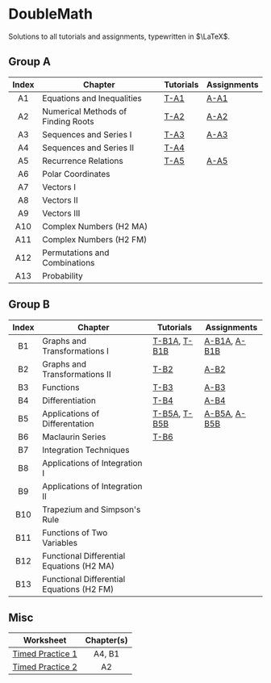 # DoubleMath

Solutions to all tutorials and assignments, typewritten in $\LaTeX$.

## Group A
| Index | Chapter | Tutorials | Assignments |
| :---: | ------- | --------- | ----------- |
| A1 | Equations and Inequalities | [T-A1](/Group%20A/Chapter%20A1/Tutorial%20A1/Tutorial%20A1.pdf) | [A-A1](/Group%20A/Chapter%20A1/Assignment%20A1/Assignment%20A1.pdf) |
| A2 | Numerical Methods of Finding Roots | [T-A2](/Group%20A/Chapter%20A2/Tutorial%20A2/Tutorial%20A2.pdf) | [A-A2](/Group%20A/Chapter%20A2/Assignment%20A2/Assignment%20A2.pdf) |
| A3 | Sequences and Series I | [T-A3](/Group%20A/Chapter%20A3/Tutorial%20A3/Tutorial%20A3.pdf) | [A-A3](/Group%20A/Chapter%20A3/Assignment%20A3/Assignment%20A3.pdf) |
| A4 | Sequences and Series II | [T-A4](/Group%20A/Chapter%20A4/Tutorial%20A4/Tutorial%20A4.pdf) | |
| A5 | Recurrence Relations | [T-A5](/Group%20A/Chapter%20A5/Tutorial%20A5/Tutorial%20A5.pdf) | [A-A5](/Group%20A/Chapter%20A5/Assignment%20A5/Assignment%20A5.pdf) | 
| A6 | Polar Coordinates | | |
| A7 | Vectors I | | |
| A8 | Vectors II | | |
| A9 | Vectors III | | |
| A10 | Complex Numbers (H2 MA) | | |
| A11 | Complex Numbers (H2 FM) | | |
| A12 | Permutations and Combinations | | |
| A13 | Probability | | |

## Group B
| Index | Chapter | Tutorials | Assignments |
| :---: | ------- | --------- | ----------- |
| B1 | Graphs and Transformations I | [T-B1A](/Group%20B/Chapter%20B1/Tutorial%20B1A/Tutorial%20B1A.pdf), [T-B1B](/Group%20B/Chapter%20B1/Tutorial%20B1B/Tutorial%20B1B.pdf) | [A-B1A](/Group%20B/Chapter%20B1/Assignment%20B1A/Assignment%20B1A.pdf), [A-B1B](/Group%20B/Chapter%20B1/Assignment%20B1B/Assignment%20B1B.pdf) |
| B2 | Graphs and Transformations II | [T-B2](/Group%20B/Chapter%20B2/Tutorial%20B2/Tutorial%20B2.pdf) | [A-B2](/Group%20B/Chapter%20B2/Assignment%20B2/Assignment%20B2.pdf) |
| B3 | Functions | [T-B3](/Group%20B/Chapter%20B3/Tutorial%20B3/Tutorial%20B3.pdf) | [A-B3](/Group%20B/Chapter%20B3/Assignment%20B3/Assignment%20B3.pdf) |
| B4 | Differentiation | [T-B4](/Group%20B/Chapter%20B4/Tutorial%20B4/Tutorial%20B4.pdf) | [A-B4](/Group%20B/Chapter%20B4/Assignment%20B4/Assignment%20B4.pdf) |
| B5 | Applications of Differentation | [T-B5A](/Group%20B/Chapter%20B5/Tutorial%20B5A/Tutorial%20B5A.pdf), [T-B5B](/Group%20B/Chapter%20B5/Tutorial%20B5B/Tutorial%20B5B.pdf) | [A-B5A](/Group%20B/Chapter%20B5/Assignment%20B5A/Assignment%20B5A.pdf), [A-B5B](/Group%20B/Chapter%20B5/Assignment%20B5B/Assignment%20B5B.pdf) |
| B6 | Maclaurin Series | [T-B6](/Group%20B/Chapter%20B6/Tutorial%20B6/Tutorial%20B6.pdf) | |
| B7 | Integration Techniques | | |
| B8 | Applications of Integration I | | |
| B9 | Applications of Integration II | | |
| B10 | Trapezium and Simpson's Rule | | |
| B11 | Functions of Two Variables | | |
| B12 | Functional Differential Equations (H2 MA) | | |
| B13 | Functional Differential Equations (H2 FM) | | |

## Misc

| Worksheet | Chapter(s) |
| --------- | :--------: |
| [Timed Practice 1](/Misc/Timed%20Practice%201/Timed%20Practice%201.pdf) | A4, B1 |
| [Timed Practice 2](/Misc/Timed%20Practice%202/Timed%20Practice%202.pdf) | A2 |
